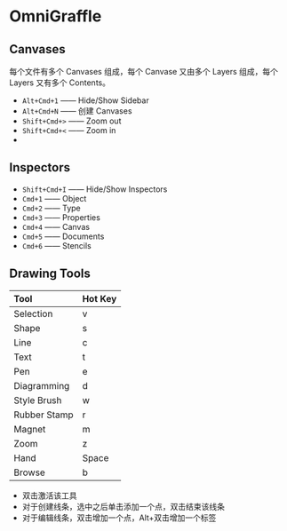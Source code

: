 # OmniGraffle


## Canvases

每个文件有多个 Canvases 组成，每个 Canvase 又由多个 Layers 组成，每个 Layers 又有多个 Contents。

* `Alt+Cmd+1` —— Hide/Show Sidebar
* `Alt+Cmd+N` —— 创建 Canvases
* `Shift+Cmd+>` —— Zoom out
* `Shift+Cmd+<` —— Zoom in
* 


## Inspectors

* `Shift+Cmd+I` —— Hide/Show Inspectors
* `Cmd+1` —— Object
* `Cmd+2` —— Type
* `Cmd+3` —— Properties
* `Cmd+4` —— Canvas
* `Cmd+5` —— Documents
* `Cmd+6` —— Stencils


## Drawing Tools


|  Tool       |   Hot Key  |
|:------------|:-----------|
| Selection   |   v        |
| Shape       |   s        |
| Line        |   c        |
| Text        |   t        |
| Pen         |   e        |
| Diagramming |   d        |
| Style Brush |   w        |
| Rubber Stamp|   r        |
| Magnet      |   m        |
| Zoom        |   z        |
| Hand        |   Space    |
| Browse      |   b        |

* 双击激活该工具
* 对于创建线条，选中之后单击添加一个点，双击结束该线条
* 对于编辑线条，双击增加一个点，Alt+双击增加一个标签




